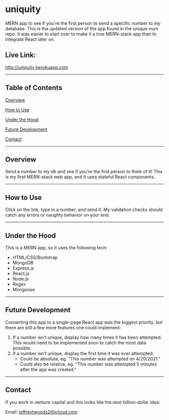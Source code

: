 # uniquity
MERN app to see if you're the first person to send a specific number to my database. This is the updated version of the app found in the unique-num repo. It was easier to start over to make it a true MERN-stack app than to integrate React later on.

## Live Link:

http://uniquity.herokuapp.com

<hr />

## Table of Contents

[Overview](#overview)

[How to Use](#how-to-use)

[Under the Hood](#under-the-hood)

[Future Development](#future-development)

[Contact](#contact)

<hr />

## Overview

Send a number to my db and see if you're the first person to think of it! This is my first MERN-stack web app, and it uses stateful React components.

<hr />

## How to Use

Click on the link, type in a number, and send it. My validation checks should catch any errors or naughty behavior on your end.

<hr />

## Under the Hood

This is a MERN app, so it uses the following tech:

<ul>
    <li>HTML/CSS/Bootstrap</li>
    <li>MongoDB</li>
    <li>Express.js</li>
    <li>React.js</li>
    <li>Node.js</li>
    <li>Regex</li>
    <li>Mongoose</li>
</ul>

<hr />

## Future Development

Converting this app to a single-page React app was the biggest priority, but there are still a few more features one could implement:

<ol>
    <li>If a number isn't unique, display how many times it has been attempted. This would need to be implemented soon to catch the most data possible.</li>
    <li>If a number isn't unique, display the first time it was ever attempted.
        <ul>
            <li>Could be absolute, eg. "This number was attempted on 4/20/2021."</li>
            <li>Could also be relative, eg. "This number was attempted 5 minutes after the app was created."</li>
        </ul>
    </li>
</ol>

<hr />

## Contact

If you work in venture capital and this looks like the next billion-dollar idea:

Email: jeffreytwoods2@icloud.com
